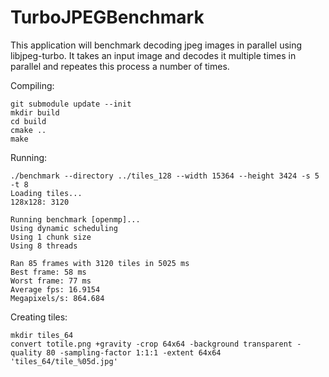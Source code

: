 # TurboJPEGBenchmark

This application will benchmark decoding jpeg images in parallel using libjpeg-turbo. It takes an input image and decodes it multiple times in parallel and repeates this process a number of times.

Compiling:

```
git submodule update --init
mkdir build
cd build
cmake ..
make
```

Running:

```
./benchmark --directory ../tiles_128 --width 15364 --height 3424 -s 5 -t 8 
Loading tiles...
128x128: 3120

Running benchmark [openmp]...
Using dynamic scheduling
Using 1 chunk size 
Using 8 threads

Ran 85 frames with 3120 tiles in 5025 ms
Best frame: 58 ms
Worst frame: 77 ms
Average fps: 16.9154
Megapixels/s: 864.684
```


Creating tiles:
```
mkdir tiles_64
convert totile.png +gravity -crop 64x64 -background transparent -quality 80 -sampling-factor 1:1:1 -extent 64x64 'tiles_64/tile_%05d.jpg'
```
